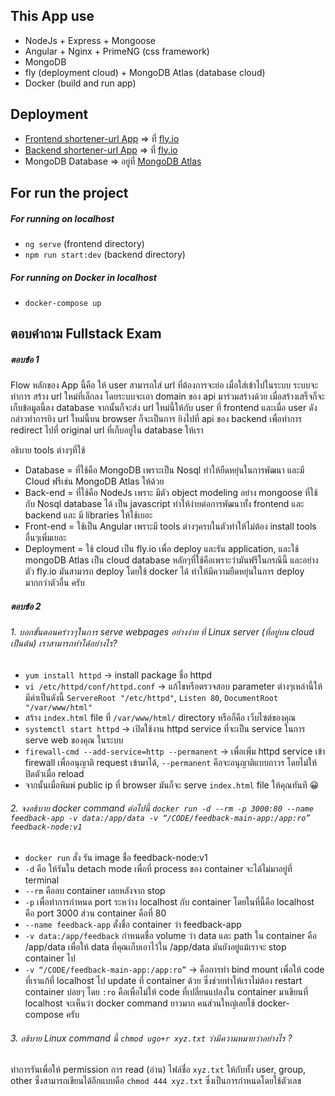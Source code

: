 ## **This App use**
- NodeJs + Express + Mongoose
- Angular + Nginx + PrimeNG (css framework)
- MongoDB
- fly (deployment cloud) + MongoDB Atlas (database cloud)
- Docker (build and run app)

## **Deployment**
- [Frontend shortener-url App](https://shortener-url-app.fly.dev/) => ที่ [fly.io](https://fly.io/)
- [Backend shortener-url App](https://shorturl.fly.dev/) => ที่ [fly.io](https://fly.io/)
- MongoDB Database => อยู่ที่ [MongoDB Atlas](https://www.mongodb.com/cloud/atlas/register)

## **For run the project**

##### For running on localhost
- `ng serve` (frontend directory)
- `npm run start:dev` (backend directory)
##### For running on Docker in localhost
- `docker-compose up`

## **ตอบคำถาม Fullstack Exam**
##### ตอบข้อ 1
Flow หลักของ App นี้คือ ให้ user สามารถใส่ url ที่ต้องการจะย่อ เมื่อใส่เข้าไปในระบบ ระบบจะทำการ สร้าง url ใหม่ที่เล็กลง โดยระบบจะเอา domain ของ api มาร่วมสร้างด้วย เมื่อสร้างเสร็จก็จะเก็บข้อมูลนี้ลง database จากนั้นก็จะส่ง url ใหม่นี้ให้กับ user ที่ frontend และเมื่อ user ดังกล่าวทำการยิง url ใหม่นี้บน browser ก็จะเป็นการ ยิงไปที่ api ของ backend เพื่อทำการ redirect ไปที่ original url ที่เก็บอยู่ใน database ให้เรา

อธิบาย tools ต่างๆที่ใช้
- Database = ที่ใช้คือ MongoDB เพราะเป็น Nosql ทำให้ยืดหยุ่นในการพัฒนา และมี Cloud ฟรีเช่น MongoDB Atlas ให้ด้วย
- Back-end = ที่ใช้คือ NodeJs เพราะ มีตัว object modeling อย่าง mongoose ที่ใช้กับ Nosql database ได้ เป็น javascript ทำให้ง่ายต่อการพัฒนาทั้ง frontend และ backend และ มี libraries ให้ใช้เยอะ
- Front-end = ใช้เป็น Angular เพราะมี tools ต่างๆครบในตัวทำให้ไม่ต้อง install tools อื่นๆเพิ่มเยอะ
- Deployment = ใช้ cloud เป็น fly.io เพื่อ deploy และรัน application, และใช้ mongoDB Atlas เป็น cloud database หลักๆที่ใช้คือเพราะว่ามันฟรีในกรณีนี้ และอย่างตัว fly.io มันสามารถ deploy โดยใช้ docker ได้ ทำให้มีความยืดหยุ่นในการ deploy มากกว่าตัวอื่น ครับ

##### ตอบข้อ 2
###### 1. บอกขั้นตอนคร่าวๆในการ serve webpages อย่างง่าย ที่ Linux server (ที่อยู่บน cloud เป็นต้น) เราสามารถทำได้อย่างไร?
- `yum install httpd` → install package ชื่อ httpd
- `vi /etc/httpd/conf/httpd.conf` → แก้ไขหรือตรวจสอบ parameter ต่างๆเหล่านี้ให้มีค่าเป็นดังนี้ `ServereRoot "/etc/httpd"`, `Listen 80`, `DocumentRoot "/var/www/html"`
- สร้าง `index.html` file ที่ `/var/www/html/` directory หรือก็คือ เว็บไซต์ของคุณ
- `systemctl start httpd` → เปิดใช้งาน httpd service ที่จะเป็น service ในการ serve web ของคุณ ในระบบ
- `firewall-cmd --add-service=http --permanent` → เพื่อเพิ่ม httpd service เข้า firewall เพื่ออนุญาติ request เข้ามาได้, `--permanent` คือจะอนุญาติแบบถาวร โดยไม่ให้ปิดตัวเมื่อ reload
- จากนั้นเมื่อพิมพ์ public ip ที่ browser มันก็จะ serve `index.html` file ให้คุณทันที 😀

###### 2. จงอธิบาย docker command ต่อไปนี้ `docker run -d --rm -p 3000:80 --name feedback-app -v data:/app/data -v “/CODE/feedback-main-app:/app:ro”  feedback-node:v1`
- `docker run` สั่ง รัน image ชื่อ feedback-node:v1
- `-d` คือ ให้รันใน detach mode เพื่อที่ process ของ container จะได้ไม่มาอยู่ที่ terminal
- `--rm` คือลบ container เลยหลังจาก stop
- `-p` เพื่อทำการกำหนด port ระหว่าง localhost กับ container โดยในที่นี้คือ localhost คือ port 3000 ส่วน container คือที่ 80
- `--name feedback-app` ตั้งชื่อ container ว่า feedback-app
- `-v data:/app/feedback` กำหนดชื่อ volume ว่า data และ path ใน container คือ /app/data เพื่อให้ data ที่คุณเก็บเอาไว้ใน  /app/data มันยังอยู่แม้เราจะ stop container ไป
- `-v “/CODE/feedback-main-app:/app:ro”` → คือการทำ bind mount เพื่อให้ code ที่เราแก้ที่ localhost ไป update ที่ container ด้วย ซึ่งช่วยทำให้เราไม่ต้อง restart container บ่อยๆ โดย `:ro` คือเพื่อไม่ให้ code ที่เปลี่ยนแปลงใน container มาเขียนที่ localhost
จะเห็นว่า docker command ยาวมาก คนส่วนใหญ่เลยใช้ docker-compose ครับ

###### 3. อธิบาย Linux command นี้ `chmod ugo+r xyz.txt` ว่ามีความหมายว่าอย่างไร ?
ทำการรันเพื่อให้ permission การ read (อ่าน) ไฟล์ชื่อ `xyz.txt` ให้กับทั้ง user, group, other ซึ่งสามารถเขียนได้อีกแบบคือ `chmod 444 xyz.txt` ซึ่งเป็นการกำหนดโดยใช้ตัวเลข